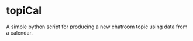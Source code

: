 topiCal
=======

A simple python script for producing a new chatroom topic using data
from a calendar.
